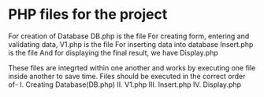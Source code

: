 # PHP files for the project
For creation of Database DB.php is the file
For creating form, entering and validating data, V1.php is the file
For inserting data into database Insert.php is the file
And for displaying the final result, we have Display.php

These files are integrted within one another and works by executing one file inside another to save time.
Files should be executed in the correct order of-
I. Creating Database(DB.php)
II. V1.php
III. Insert.php 
IV. Display.php
